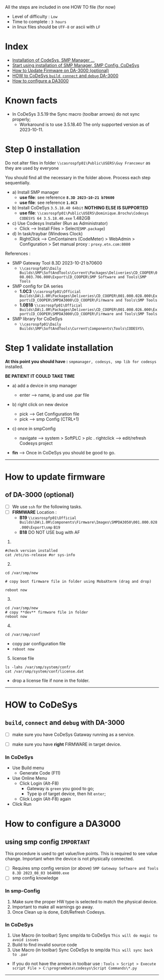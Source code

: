 All the steps are included in one HOW TO file (for now)

- Level of difficulty : `Low`
- Time to complete : `3 hours`
- in linux files should be `UTF-8` or ascii with `LF`

# Index
- [Installation of CodeSys, SMP Manager ...](#step-0-installation)
- [Start using installation of SMP Manager, SMP Config, CoDeSys](#step-1-validate-installation)
- [How to Update Firmware on DA-3000 (optional)](#how-to-update-firmware)
- [HOW to CoDeSys `build`, `connect` and `debug` DA-3000](#how-to-codesys)
- [How to configure a DA3000](#how-to-configure-a-da3000)

# Known facts
- In CoDeSys 3.5.19 the Sync macro (toolbar arrows) do not sync properly;
  + Workaround is to use 3.5.18.40 The only supported version as of 2023-10-11.

# Step 0 installation

Do not alter files in folder `\\casrospfp01\Public\USERS\Guy Francoeur` as they are used by everyone

You should find all the necessary in the folder above. Process each step sequentially.

- a) Install SMP manager
  + **use file**: see reference **`8.3D 2023-10-21 b70600`**
  + **use file**: see reference **`1.0C3`**
- b) Install CoDeSys `3.5.18.40 64bit` __NOTHING ELSE IS SUPPORTED__
  + **use file**: `\\casrospfp01\Public\USERS\Dominique.Brochu\Codesys` `CODESYS 64 3.5.18.40.exe` 1.482GB 
- c) Use Codesys Installer (Run as Administrator)
  + Click --> Install Files > Select(`SMP.package`)
- d) In task/traybar (Windows Clock)
  + RightClick --> CmContainers (CodeMeter) > WebAdmin > Configuration > Set manual proxy : `proxy.etn.com:8080`

References :
- SMP Gateway Tool 8.3D 2023-10-21 b70600
  - ```\\casrospfp01\Daily Builds\SMP\SoftAndTools\Current\Packages\Deliveries\CD_COOPER\008.003.706.000\Export\CD_COOPER\SMP Software and Tools\SMP Tools```
- SMP config for DA series
  - **1.0C3** ```\\casrospfp01\Official Builds\DA\1.0R\Packages\Deliveries\CD_COOPER\001.000.028.000\Export\CD_COOPER\SMPDA3000\CD_COOPER\Firmware and Tools\SMP Tools```
  + **1.0B18** `\\casrospfp01\Official Builds\DA\1.0R\Packages\Deliveries\CD_COOPER\001.000.026.000\Export\CD_COOPER\SMPDA3000\CD_COOPER\Firmware and Tools\SMP Tools`
- SMP library for CoDeSys
  + `\\casrospfp01\Daily Builds\SMP\SoftAndTools\Current\Components\Tools\CODESYS\`
 
# Step 1 validate installation

**At this point you should have :** `smpmanager, codesys, smp lib for codesys` installed.

**BE PATIENT IT COULD TAKE TIME**

- a) add a device in smp manager
  + enter --> name, ip and use .par file

- b) right click on new device
   + pick --> Get Configuration file
   + pick --> smp Config (CTRL+1)

- c) once in smpConfig
  + navigate --> system > SoftPLC  > plc . rightclick --> edit/refresh Codesys project

- **fin** --> Once in CoDeSys you should be good to go.

---


# How to update firmware
## of DA-3000 (optional)

- [ ] We use `ssh` for the following tasks.
- [ ] **FIRMWARE** Location :
  - **B19** `\\casrospfp01\Official Builds\DA\1.0R\Components\Firmware\Images\SMPDA3050\001.000.028.000\Export\smp` `B19`
  - **B18** DO NOT USE bug with AF

1. 
```
#check version installed
cat /etc/os-release #or sys-info
```

2. 
```
cd /var/smp/new
```

```
# copy boot firmware file in folder using MobaXterm (drag and drop)
```

```
reboot now
```

3.
```
cd /var/smp/new
# copy **dev** firmware file in folder
reboot now
```

4.
```
cd /var/smp/conf
```
- copy par configuration file
- `reboot now`

5. license file
```
ls -lahs /var/smp/system/conf/
cat /var/smp/system/conf/license.dat
```
- drop a license file if none in the folder.
---

# HOW to CoDeSys 
## `build`, `connect` and `debug` with DA-3000

- [ ] make sure you have CoDeSys Gataway running as a service.
- [ ] make sure you have __right__ FIRMWARE in target device.


### In CoDeSys 
- Use Build menu
  + Generate Code (F11)
- Use Online Menu
  + Click Login (Alt-F8)
    + Gateway is `green` you good to go;
    + Type ip of target device, then hit `enter`;
  + Click Login (Alt-F8) again
- Click Run
 
# How to configure a DA3000
## using smp config `IMPORTANT`

This procedure is used to get value/live points.  This is required to see value change.  Important when the device is not physically connected.

- [ ] Requires smp config version (or above) `SMP Gateway Software and Tools 8.3D 2023_08_03 b64000.exe`
- [ ] smp config knowledge

### In smp-Config

1.  Make sure the proper HW type is selected to match the physical device.
2.  Important to make all warnings go away.
3.  Once Clean up is done, Edit/Refresh Codesys.

### In CoDeSys

1.  Use Macro (in toolbar) Sync smp/da to CoDeSys `This will do magic to avoid issues`
2.  Build to find invalid source code
3.  Use Macro (in toolbar) Sync CoDeSys to smp/da `This will sync back to .par`

- If you do not have the arrows in toolbar use : `Tools > Script > Execute script File > C:\programData\codesys\Script Commands\*.py`
---
